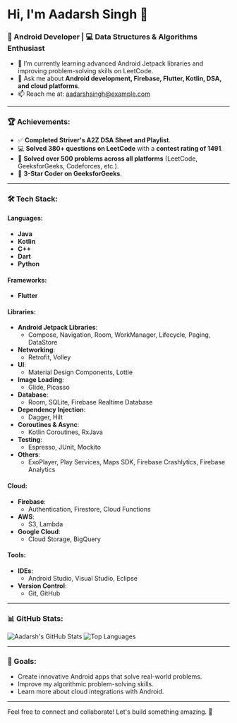 # Hi, I'm Aadarsh Singh 👋
### 🚀 Android Developer | 💻 Data Structures & Algorithms Enthusiast

- 🌱 I’m currently learning advanced Android Jetpack libraries and improving problem-solving skills on LeetCode.
- 💬 Ask me about **Android development, Firebase, Flutter, Kotlin, DSA, and cloud platforms**.
- 📫 Reach me at: [aadarshsingh@example.com](mailto:aadarshcngh9869@gmail.com)

---

### 🏆 Achievements:
- ✅ **Completed Striver's A2Z DSA Sheet and Playlist**.
- 💻 **Solved 380+ questions on LeetCode** with a **contest rating of 1491**.
- 🌟 **Solved over 500 problems across all platforms** (LeetCode, GeeksforGeeks, Codeforces, etc.).
- 🥉 **3-Star Coder on GeeksforGeeks**.

---

### 🛠 Tech Stack:

#### **Languages**:
- **Java**
- **Kotlin**
- **C++**
- **Dart**
- **Python**

#### **Frameworks**:
- **Flutter**

#### **Libraries**:
- **Android Jetpack Libraries**:
  - Compose, Navigation, Room, WorkManager, Lifecycle, Paging, DataStore
- **Networking**:
  - Retrofit, Volley
- **UI**:
  - Material Design Components, Lottie
- **Image Loading**:
  - Glide, Picasso
- **Database**:
  - Room, SQLite, Firebase Realtime Database
- **Dependency Injection**:
  - Dagger, Hilt
- **Coroutines & Async**:
  - Kotlin Coroutines, RxJava
- **Testing**:
  - Espresso, JUnit, Mockito
- **Others**:
  - ExoPlayer, Play Services, Maps SDK, Firebase Crashlytics, Firebase Analytics

#### **Cloud**:
- **Firebase**:
  - Authentication, Firestore, Cloud Functions
- **AWS**:
  - S3, Lambda
- **Google Cloud**:
  - Cloud Storage, BigQuery

#### **Tools**:
- **IDEs**:
  - Android Studio, Visual Studio, Eclipse
- **Version Control**:
  - Git, GitHub

---

### 📊 GitHub Stats:
![Aadarsh's GitHub Stats](https://github-readme-stats.vercel.app/api?username=aadarshsing&show_icons=true)
![Top Languages](https://github-readme-stats.vercel.app/api/top-langs/?username=aadarshsing&layout=compact)

---

### 🚀 Goals:
- Create innovative Android apps that solve real-world problems.
- Improve my algorithmic problem-solving skills.
- Learn more about cloud integrations with Android.

---

Feel free to connect and collaborate! Let's build something amazing. 🚀
